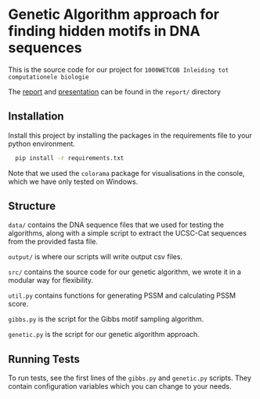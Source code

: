 
# Genetic Algorithm approach for finding hidden motifs in DNA sequences

This is the source code for our project for `1000WETCOB Inleiding tot computationele biologie` 

The [report](https://github.com/ViktorHura/compbioproject/blob/main/report/GeneticMotifs_report.pdf) and [presentation](https://github.com/ViktorHura/compbioproject/blob/main/report/presentation.pdf) can be found in the `report/` directory

## Installation

Install this project by installing the packages in the requirements file to your python environment.

```bash
  pip install -r requirements.txt
```

Note that we used the `colorama` package for visualisations in the console, which we have only tested on Windows.
    
## Structure

`data/` contains the DNA sequence files that we used for testing the algorithms, 
along with a simple script to extract the UCSC-Cat sequences from the provided fasta file.

`output/` is where our scripts will write output csv files.

`src/` contains the source code for our genetic algorithm, we wrote it in a modular way for flexibility.

`util.py` contains functions for generating PSSM and calculating PSSM score.

`gibbs.py` is the script for the Gibbs motif sampling algorithm.

`genetic.py` is the script for our genetic algorithm approach.


## Running Tests

To run tests, see the first lines of the `gibbs.py` and `genetic.py` scripts.
They contain configuration variables which you can change to your needs.

